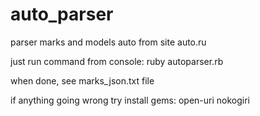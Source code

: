 # auto_parser
parser marks and models auto from site auto.ru

just run command from console: 
    ruby autoparser.rb

when done, see marks_json.txt file

if anything going wrong try install gems: 
open-uri
nokogiri
